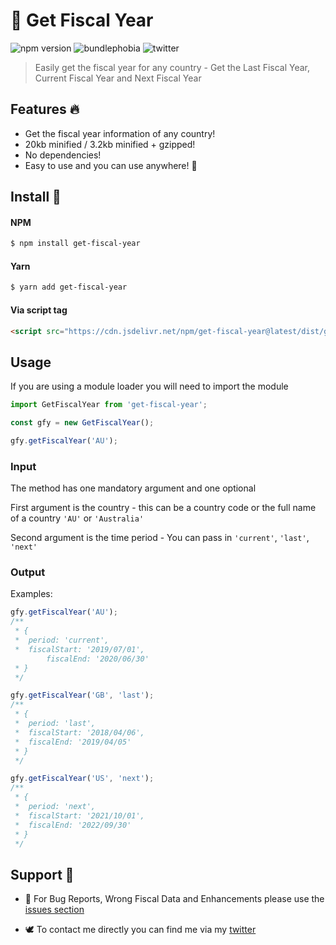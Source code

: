 # 📅 Get Fiscal Year

![npm version](https://img.shields.io/npm/v/get-fiscal-year.svg)
![bundlephobia](https://img.shields.io/bundlephobia/min/get-fiscal-year.svg)
![twitter](https://img.shields.io/twitter/follow/alexginns.svg?style=social)

> Easily get the fiscal year for any country - Get the Last Fiscal Year, Current Fiscal Year and Next Fiscal Year

## Features 🔥

- Get the fiscal year information of any country!
- 20kb minified / 3.2kb minified + gzipped!
- No dependencies!
- Easy to use and you can use anywhere! 💪

## Install 🔮

#### NPM

```bash
$ npm install get-fiscal-year
```

#### Yarn

```bash
$ yarn add get-fiscal-year
```

#### Via script tag

```html
<script src="https://cdn.jsdelivr.net/npm/get-fiscal-year@latest/dist/get-fiscal-year.min.js"></script>
```

## Usage

If you are using a module loader you will need to import the module

```js
import GetFiscalYear from 'get-fiscal-year';

const gfy = new GetFiscalYear();

gfy.getFiscalYear('AU');
```

### Input

The method has one mandatory argument and one optional

First argument is the country - this can be a country code or the full name of a country
`'AU'` or `'Australia'`

Second argument is the time period - You can pass in `'current'`, `'last'`, `'next'`

### Output

Examples:

```js
gfy.getFiscalYear('AU');
/**
 * {
 *  period: 'current',
 *  fiscalStart: '2019/07/01',
		fiscalEnd: '2020/06/30'
 * }
 */

gfy.getFiscalYear('GB', 'last');
/**
 * {
 *  period: 'last',
 *  fiscalStart: '2018/04/06',
 *	fiscalEnd: '2019/04/05'
 * }
 */

gfy.getFiscalYear('US', 'next');
/**
 * {
 *  period: 'next',
 *  fiscalStart: '2021/10/01',
 *	fiscalEnd: '2022/09/30'
 * }
 */
```

## Support 💬

- 🐞 For Bug Reports, Wrong Fiscal Data and Enhancements please use the [issues section](https://github.com/Alex61NN5/get-fiscal-year/issues)

- 🕊️ To contact me directly you can find me via my [twitter](https://twitter.com/alexginns)
